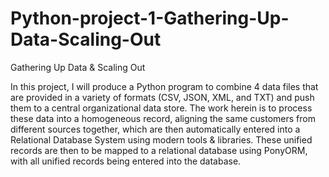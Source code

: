 # Python-project-1-Gathering-Up-Data-Scaling-Out
Gathering Up Data &amp; Scaling Out

In this project, I will produce a Python program to combine 4 data files that are provided in a variety of formats (CSV, JSON, XML, and TXT) and push them to a central organizational data store. 
The work herein is to process these data into a homogeneous record, aligning the same customers from different sources together, which are then automatically entered into a Relational Database System using modern tools & libraries.
These unified records are then to be mapped to a relational database using PonyORM, with all unified records being entered into the database.
